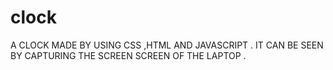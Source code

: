 # clock
A CLOCK MADE BY USING CSS ,HTML AND JAVASCRIPT .
IT CAN BE SEEN BY CAPTURING THE SCREEN SCREEN OF THE LAPTOP  .
